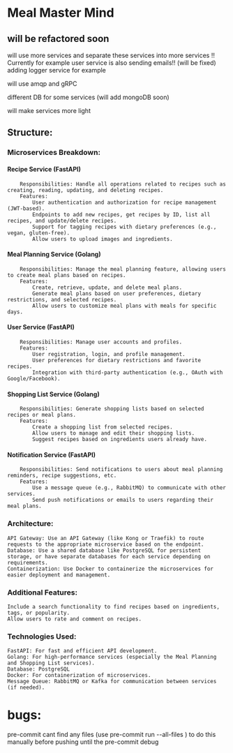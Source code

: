 # Meal Master Mind


## will be refactored soon 
will use more services and separate these services into more services !! Currently for example user service is also sending emails!! (will be fixed)  adding logger service for example

will use amqp and gRPC 

different DB for some services (will add mongoDB soon)


will make services more light 


## Structure:


### Microservices Breakdown:

####     Recipe Service (FastAPI)
        Responsibilities: Handle all operations related to recipes such as creating, reading, updating, and deleting recipes.
        Features:
            User authentication and authorization for recipe management (JWT-based).
            Endpoints to add new recipes, get recipes by ID, list all recipes, and update/delete recipes.
            Support for tagging recipes with dietary preferences (e.g., vegan, gluten-free).
            Allow users to upload images and ingredients.

####    Meal Planning Service (Golang)
        Responsibilities: Manage the meal planning feature, allowing users to create meal plans based on recipes.
        Features:
            Create, retrieve, update, and delete meal plans.
            Generate meal plans based on user preferences, dietary restrictions, and selected recipes.
            Allow users to customize meal plans with meals for specific days.

####    User Service (FastAPI)
        Responsibilities: Manage user accounts and profiles.
        Features:
            User registration, login, and profile management.
            User preferences for dietary restrictions and favorite recipes.
            Integration with third-party authentication (e.g., OAuth with Google/Facebook).

####    Shopping List Service (Golang)
        Responsibilities: Generate shopping lists based on selected recipes or meal plans.
        Features:
            Create a shopping list from selected recipes.
            Allow users to manage and edit their shopping lists.
            Suggest recipes based on ingredients users already have.

####    Notification Service (FastAPI)
        Responsibilities: Send notifications to users about meal planning reminders, recipe suggestions, etc.
        Features:
            Use a message queue (e.g., RabbitMQ) to communicate with other services.
            Send push notifications or emails to users regarding their meal plans.

### Architecture:

    API Gateway: Use an API Gateway (like Kong or Traefik) to route requests to the appropriate microservice based on the endpoint.
    Database: Use a shared database like PostgreSQL for persistent storage, or have separate databases for each service depending on requirements.
    Containerization: Use Docker to containerize the microservices for easier deployment and management.

### Additional Features:

    Include a search functionality to find recipes based on ingredients, tags, or popularity.
    Allow users to rate and comment on recipes.

### Technologies Used:

    FastAPI: For fast and efficient API development.
    Golang: For high-performance services (especially the Meal Planning and Shopping List services).
    Database: PostgreSQL
    Docker: For containerization of microservices.
    Message Queue: RabbitMQ or Kafka for communication between services (if needed).



# bugs:
pre-commit cant find any files
(use pre-commit run --all-files ) to do this manually before pushing until the pre-commit debug
